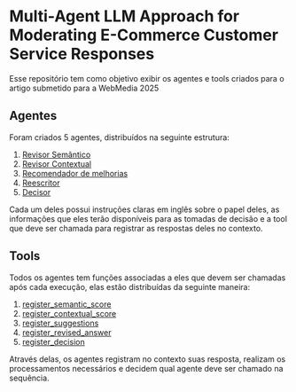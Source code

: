 # Multi-Agent LLM Approach for Moderating E-Commerce Customer Service Responses

Esse repositório tem como objetivo exibir os agentes e tools criados para o artigo submetido para a WebMedia 2025

## Agentes

Foram criados 5 agentes, distribuídos na seguinte estrutura:

1. [Revisor Semântico](agents/semantic_reviewer.py)
2. [Revisor Contextual](agents/contextual_reviewer.py)
3. [Recomendador de melhorias](agents/suggester.py)
4. [Reescritor](agents/rewriter.py)
5. [Decisor](agents/decider.py)

Cada um deles possui instruções claras em inglês sobre o papel deles, as informações que eles terão disponíveis para as tomadas de decisão e a tool que deve ser chamada para registrar as respostas deles no contexto.

## Tools

Todos os agentes tem funções associadas a eles que devem ser chamadas após cada execução, elas estão distribuídas da seguinte maneira:

1. [register_semantic_score](tools/register_semantic_score.py)
2. [register_contextual_score](tools/register_contextual_score.py)
3. [register_suggestions](tools/register_suggestions.py)
4. [register_revised_answer](tools/register_revised_answer.py)
5. [register_decision](tools/register_decision.py)

Através delas, os agentes registram no contexto suas resposta, realizam os processamentos necessários e decidem qual agente deve ser chamado na sequência.
